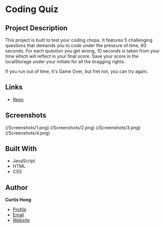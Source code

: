 # Coding Quiz

## Project Description

This project is built to test your coding chops. It features 5 challenging questions that demands you to code under the pressure of time, 60 seconds. For each question you get wrong, 10 seconds is taken from your time which will reflect in your final score. Save your score in the localStorage under your initials for all the bragging rights. 

If you run out of time, it's Game Over, but fret not, you can try again. 



## Links

- [Repo](https://nonchalantgarage.github.io/so-you-think-you-can-code-quiz/ "<project-name> Repo")

## Screenshots

(/Screenshots/1.png)
(/Screenshots/2.png)
(/Screenshots/3.png)
(/Screenshots/4.png)





## Built With

- JavaScript
- HTML
- CSS


## Author

**Curtis Hong**

- [Profile](https://github.com/nonchalantgarage "Curtis Hong")
- [Email](hong.curtis@gmail.com?subject=Hi "Hi!")
- [Website](https://nonchalantgarage.com "Welcome")

